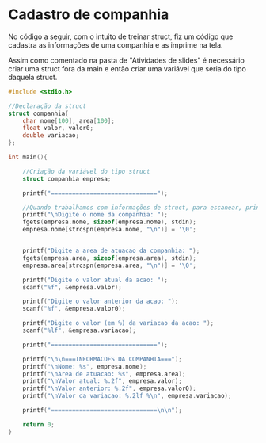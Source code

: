 # Cadastro de companhia
No código a seguir, com o intuito de treinar struct, fiz um código que cadastra as informações de uma companhia e as imprime na tela.

Assim como comentado na pasta de "Atividades de slides" é necessário criar uma struct fora da main e então criar uma variável que seria do tipo daquela struct.
```C
#include <stdio.h>

//Declaração da struct
struct companhia{
    char nome[100], area[100];
    float valor, valor0;
    double variacao;
};

int main(){

    //Criação da variável do tipo struct
    struct companhia empresa;

    printf("==============================");

    //Quando trabalhamos com informações de struct, para escanear, printar ou qualquer outra operação relacionado a estrutura nos referimos a variável como (nome da variável).(informacão da struct)
    printf("\nDigite o nome da companhia: ");
    fgets(empresa.nome, sizeof(empresa.nome), stdin);
    empresa.nome[strcspn(empresa.nome, "\n")] = '\0';


    printf("Digite a area de atuacao da companhia: ");
    fgets(empresa.area, sizeof(empresa.area), stdin);
    empresa.area[strcspn(empresa.area, "\n")] = '\0';

    printf("Digite o valor atual da acao: ");
    scanf("%f", &empresa.valor);

    printf("Digite o valor anterior da acao: ");
    scanf("%f", &empresa.valor0);

    printf("Digite o valor (em %) da variacao da acao: ");
    scanf("%lf", &empresa.variacao);

    printf("==============================");

    printf("\n\n===INFORMACOES DA COMPANHIA===");
    printf("\nNome: %s", empresa.nome);
    printf("\nArea de atuacao: %s", empresa.area);
    printf("\nValor atual: %.2f", empresa.valor);
    printf("\nValor anterior: %.2f", empresa.valor0);
    printf("\nValor da variacao: %.2lf %\n", empresa.variacao);

    printf("==============================\n\n");

    return 0;
}
```
